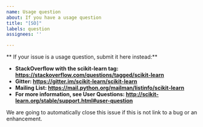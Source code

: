 ```yaml
---
name: Usage question
about: If you have a usage question
title: "[SO]"
labels: question
assignees: ''

---
```


** If your issue is a usage question, submit it here instead:**
- **StackOverflow with the scikit-learn tag: https://stackoverflow.com/questions/tagged/scikit-learn**
- **Gitter: https://gitter.im/scikit-learn/scikit-learn**
- **Mailing List: https://mail.python.org/mailman/listinfo/scikit-learn**
- **For more information, see User Questions: http://scikit-learn.org/stable/support.html#user-question**

We are going to automatically close this issue if this is not link to a bug or
an enhancement.